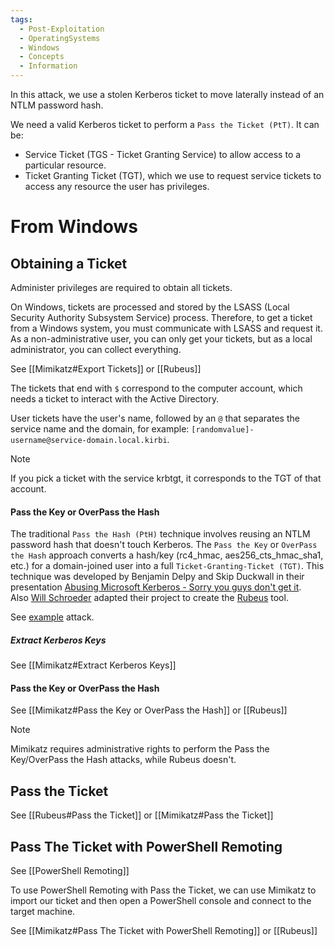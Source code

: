 ```yaml
---
tags:
  - Post-Exploitation
  - OperatingSystems
  - Windows
  - Concepts
  - Information
---
```

In this attack, we use a stolen Kerberos ticket to move laterally instead of an NTLM password hash.

We need a valid Kerberos ticket to perform a `Pass the Ticket (PtT)`. It can be:

- Service Ticket (TGS - Ticket Granting Service) to allow access to a particular resource.
- Ticket Granting Ticket (TGT), which we use to request service tickets to access any resource the user has privileges.

# From Windows
## Obtaining a Ticket 

Administer privileges are required to obtain all tickets.

On Windows, tickets are processed and stored by the LSASS (Local Security Authority Subsystem Service) process. Therefore, to get a ticket from a Windows system, you must communicate with LSASS and request it. As a non-administrative user, you can only get your tickets, but as a local administrator, you can collect everything.

See [[Mimikatz#Export Tickets]] or [[Rubeus]]

The tickets that end with `$` correspond to the computer account, which needs a ticket to interact with the Active Directory. 

User tickets have the user's name, followed by an `@` that separates the service name and the domain, for example: `[randomvalue]-username@service-domain.local.kirbi`.

> [!NOTE]
> If you pick a ticket with the service krbtgt, it corresponds to the TGT of that account.

#### Pass the Key or OverPass the Hash

The traditional `Pass the Hash (PtH)` technique involves reusing an NTLM password hash that doesn't touch Kerberos. The `Pass the Key` or `OverPass the Hash` approach converts a hash/key (rc4_hmac, aes256_cts_hmac_sha1, etc.) for a domain-joined user into a full `Ticket-Granting-Ticket (TGT)`. This technique was developed by Benjamin Delpy and Skip Duckwall in their presentation [Abusing Microsoft Kerberos - Sorry you guys don't get it](https://www.slideshare.net/gentilkiwi/abusing-microsoft-kerberos-sorry-you-guys-dont-get-it/18). Also [Will Schroeder](https://twitter.com/harmj0y) adapted their project to create the [Rubeus](https://github.com/GhostPack/Rubeus) tool.

See [example](https://github.com/GhostPack/Rubeus#example-over-pass-the-hash) attack.
##### Extract Kerberos Keys

See [[Mimikatz#Extract Kerberos Keys]]

#### Pass the Key or OverPass the Hash

See [[Mimikatz#Pass the Key or OverPass the Hash]] or [[Rubeus]]

> [!NOTE]
> Mimikatz requires administrative rights to perform the Pass the Key/OverPass the Hash attacks, while Rubeus doesn't.

## Pass the Ticket

See [[Rubeus#Pass the Ticket]] or [[Mimikatz#Pass the Ticket]]

## Pass The Ticket with PowerShell Remoting

See [[PowerShell Remoting]]

To use PowerShell Remoting with Pass the Ticket, we can use Mimikatz to import our ticket and then open a PowerShell console and connect to the target machine.

See [[Mimikatz#Pass The Ticket with PowerShell Remoting]] or [[Rubeus]]












